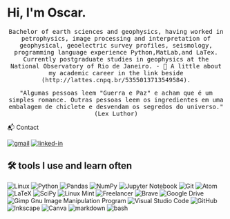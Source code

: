 <h1 align="left">  Hi, I'm Oscar.</h1>
</h1>

<p align="center">
  <samp> Bachelor of earth sciences and geophysics, having worked in petrophysics, image processing and interpretation of geophysical, geoelectric survey profiles, seismology, programming language experience Python,MatLab,and LaTex. Currently postgraduate studies in geophysics at the National Observatory of Rio de Janeiro.
- 📄 A little about my academic career in the link beside (http://lattes.cnpq.br/5355013713549584).
   
</p>
  </samp>
 
<p align="center">
  <samp>"Algumas pessoas leem "Guerra e Paz" e acham que é um simples romance. Outras pessoas leem os ingredientes em uma embalagem de chiclete e desvendam os segredos do universo." (Lex Luthor)
 </p>
  </samp>
  
📬 Contact

[![gmail](https://img.shields.io/badge/Gmail-D14836?style=for-the-badge&logo=Gmail&logoColor=white)](mailto:raimundojunior@on.br)
[![linked-in](https://img.shields.io/badge/Linkedin-0077B5?style=for-the-badge&logo=LinkedIn&logoColor=white)](https://www.linkedin.com/in/oscarfilho84672b103)



## 🛠 tools I use and learn often
![Linux](https://img.shields.io/badge/Linux-FCC624?style=for-the-badge&logo=linux&logoColor=black)
![Python](https://img.shields.io/badge/python-3670A0?style=for-the-badge&logo=python&logoColor=ffdd54)
![Pandas](https://img.shields.io/badge/pandas-%23150458.svg?style=for-the-badge&logo=pandas&logoColor=white)
![NumPy](https://img.shields.io/badge/numpy-%23013243.svg?style=for-the-badge&logo=numpy&logoColor=white)
![Jupyter Notebook](https://img.shields.io/badge/jupyter-%23FA0F00.svg?style=for-the-badge&logo=jupyter&logoColor=white)
![Git](https://img.shields.io/badge/git-%23F05033.svg?style=for-the-badge&logo=git&logoColor=white)
![Atom](https://img.shields.io/badge/Atom-%2366595C.svg?style=for-the-badge&logo=atom&logoColor=white)
![LaTeX](https://img.shields.io/badge/latex-%23008080.svg?style=for-the-badge&logo=latex&logoColor=white)
![SciPy](https://img.shields.io/badge/SciPy-%230C55A5.svg?style=for-the-badge&logo=scipy&logoColor=%white)
![Linux Mint](https://img.shields.io/badge/Linux%20Mint-87CF3E?style=for-the-badge&logo=Linux%20Mint&logoColor=white)
![Freelancer](https://img.shields.io/badge/Freelancer-29B2FE?style=for-the-badge&logo=Freelancer&logoColor=white)
![Brave](https://img.shields.io/badge/Brave-FB542B?style=for-the-badge&logo=Brave&logoColor=white)
![Google Drive](https://img.shields.io/badge/Google%20Drive-4285F4?style=for-the-badge&logo=googledrive&logoColor=white)
![Gimp Gnu Image Manipulation Program](https://img.shields.io/badge/Gimp-657D8B?style=for-the-badge&logo=gimp&logoColor=FFFFFF)
![Visual Studio Code](https://img.shields.io/badge/Visual%20Studio%20Code-0078d7.svg?style=for-the-badge&logo=visual-studio-code&logoColor=white)
![GitHub](https://img.shields.io/badge/github-%23121011.svg?style=for-the-badge&logo=github&logoColor=white)
![Inkscape](https://img.shields.io/badge/Inkscape-e0e0e0?style=for-the-badge&logo=inkscape&logoColor=080A13)
![Canva](https://img.shields.io/badge/Canva-%2300C4CC.svg?style=for-the-badge&logo=Canva&logoColor=white)
![markdown](https://img.shields.io/badge/-Markdown-000000?style=for-the-badge&logo=markdown&logoColor=white)
![bash](https://img.shields.io/badge/-Bash-000000?style=for-the-badge&logo=gnu-bash&logoColor=white)

<br>
